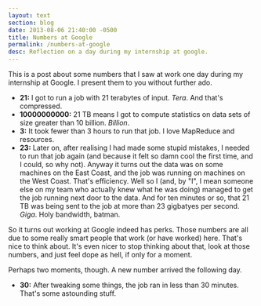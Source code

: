 ```yaml
---
layout: text
section: blog
date: 2013-08-06 21:40:00 -0500
title: Numbers at Google
permalink: /numbers-at-google
desc: Reflection on a day during my internship at google.
---
```


This is a post about some numbers that I saw at work one day during my
internship at Google. I present them to you without further ado.

- **21:** I got to run a job with 21 terabytes of input. *Tera*. And
          that's compressed.
- **10000000000:** 21 TB means I got to compute statistics on data
                   sets of size greater than 10 billion. *Billion*.
- **3:** It took fewer than 3 hours to run that job. I love MapReduce
         and resources.
- **23:** Later on, after realising I had made some stupid mistakes, I
          needed to run that job again (and because it felt so damn
          cool the first time, and I could, so why not). Anyway it
          turns out the data was on some machines on the East Coast,
          and the job was running on machines on the West
          Coast. That's efficiency. Well so I (and, by "I", I mean
          someone else on my team who actually knew what he was doing)
          managed to get the job running next door to the data. And
          for ten minutes or so, that 21 TB was being sent to the job
          at more than 23 gigbatyes per second. *Giga*. Holy
          bandwidth, batman.

So it turns out working at Google indeed has perks. Those numbers are
all due to some really smart people that work (or have worked)
here. That's nice to think about. It's even nicer to stop thinking
about that, look at those numbers, and just feel dope as hell, if
only for a moment.

Perhaps two moments, though. A new number arrived the following day.

- **30:** After tweaking some things, the job ran in less than 30
          minutes. That's some astounding stuff.

